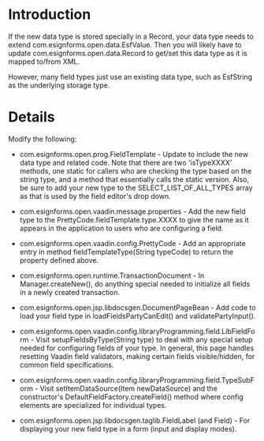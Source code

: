 # Introduction #

If the new data type is stored specially in a Record, your data type needs to extend com.esignforms.open.data.EsfValue.  Then you will likely have to update com.esignforms.open.data.Record to get/set this data type as it is mapped to/from XML.

However, many field types just use an existing data type, such as EsfString as the underlying storage type.


# Details #

Modify the following:
  * com.esignforms.open.prog.FieldTemplate - Update to include the new data type and related code. Note that there are two 'isTypeXXXX' methods, one static for callers who are checking the type based on the string type, and a method that essentially calls the static version. Also, be sure to add your new type to the SELECT\_LIST\_OF\_ALL\_TYPES array as that is used by the field editor's drop down.

  * com.esignforms.open.vaadin.message.properties - Add the new field type to the PrettyCode.fieldTemplate.type.XXXX to give the name as it appears in the application to users who are configuring a field.

  * com.esignforms.open.vaadin.config.PrettyCode - Add an appropriate entry in method fieldTemplateType(String typeCode) to return the property defined above.

  * com.esignforms.open.runtime.TransactionDocument - In Manager.createNew(), do anything special needed to initialize all fields in a newly created transaction.

  * com.esignforms.open.jsp.libdocsgen.DocumentPageBean - Add code to load your field type in loadFieldsPartyCanEdit() and validatePartyInput().

  * com.esignforms.open.vaadin.config.libraryProgramming.field.LibFieldForm - Visit setupFieldsByType(String type) to deal with any special setup needed for configuring fields of your type. In general, this page handles resetting Vaadin field validators, making certain fields visible/hidden, for common field specifications.

  * com.esignforms.open.vaadin.config.libraryProgramming.field.TypeSubForm - Visit setItemDataSource(Item newDataSource) and the constructor's DefaultFieldFactory.createField() method where config elements are specialized for individual types.

  * com.esignforms.open.jsp.libdocsgen.taglib.FieldLabel (and Field) - For displaying your new field type in a form (input and display modes).